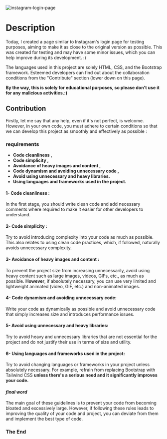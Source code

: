 
![instagram-login-page](https://github.com/user-attachments/assets/c6cc0562-264b-4012-b3c1-eb0401dd044c)

# Description
Today, I created a page similar to Instagram's login page for testing purposes, aiming to make it as close to the original version as possible. This was created for testing and may have some minor issues, which you can help improve during its development. :)

The languages used in this project are solely HTML, CSS, and the Bootstrap framework. Esteemed developers can find out about the collaboration conditions from the "Contribute" section (lower down on this page).

**By the way, this is solely for educational purposes, so please don't use it for any malicious activities.:)**

## Contribution
Firstly, let me say that any help, even if it's not perfect, is welcome. However, in your own code, you must adhere to certain conditions so that we can develop this project as smoothly and effectively as possible : 

### requirements
- **Code cleanliness ,**
- **Code simplicity ,**
- **Avoidance of heavy images and content ,**
- **Code dynamism and avoiding unnecessary code ,**
- **Avoid using unnecessary and heavy libraries.**
- **Using languages and frameworks used in the project.**

#### 1- Code cleanliness : 
In the first stage, you should write clean code and add necessary comments where required to make it easier for other developers to understand. 

#### 2- Code simplicity : 
Try to avoid introducing complexity into your code as much as possible. This also relates to using clean code practices, which, if followed, naturally avoids unnecessary complexity.

#### 3- Avoidance of heavy images and content : 
To prevent the project size from increasing unnecessarily, avoid using heavy content such as large images, videos, GIFs, etc., as much as possible.
**However**, if absolutely necessary, you can use very limited and lightweight animated (video, GIF, etc.) and non-animated images.

#### 4- Code dynamism and avoiding unnecessary code:
Write your code as dynamically as possible and avoid unnecessary code that simply increases size and introduces performance issues.

#### 5- Avoid using unnecessary and heavy libraries: 
Try to avoid heavy and unnecessary libraries that are not essential for the project and do not justify their use in terms of size and utility.

#### 6- Using languages and frameworks used in the project:
Try to avoid changing languages or frameworks in your project unless absolutely necessary. For example, refrain from replacing Bootstrap with Tailwind CSS 
**unless there's a serious need and it significantly improves your code.**

#### *final word*
The main goal of these guidelines is to prevent your code from becoming bloated and excessively large. However, if following these rules leads to improving the quality of your code and project, you can deviate from them and implement the best type of code.


### The End 
